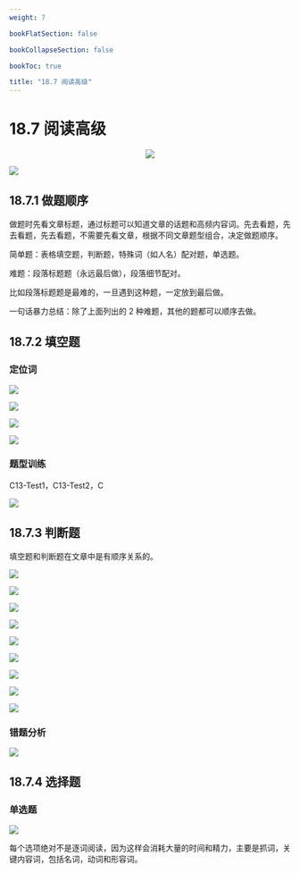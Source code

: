 ```yaml
---
weight: 7

bookFlatSection: false

bookCollapseSection: false

bookToc: true

title: "18.7 阅读高级"
---
```


# 18.7 阅读高级

<div align="center"><img src="https://cdn.xiaobinqt.cn/xiaobinqt.io/20231018/65efd5b04a1445c591d764fd9fa83d97.png" width=  /></div>

![](https://cdn.xiaobinqt.cn/xiaobinqt.io/20231010/954587c036534f528394907cb1aa52c4.png)

## 18.7.1 做题顺序

做题时先看文章标题，通过标题可以知道文章的话题和高频内容词。先去看题，先去看题，先去看题，不需要先看文章，根据不同文章题型组合，决定做题顺序。

简单题：表格填空题，判断题，特殊词（如人名）配对题，单选题。

难题：段落标题题（永远最后做），段落细节配对。

比如段落标题题是最难的，一旦遇到这种题，一定放到最后做。

一句话暴力总结：除了上面列出的 2 种难题，其他的题都可以顺序去做。

## 18.7.2 填空题

### 定位词

![](https://cdn.xiaobinqt.cn/xiaobinqt.io/20231010/6e7385b36d8c4c9c98cad76a7c7c89d2.png)

![](https://cdn.xiaobinqt.cn/xiaobinqt.io/20231010/bd980bfff3684a97bd0fead986ea8b1a.png)

![](https://cdn.xiaobinqt.cn/xiaobinqt.io/20231010/1948b04f3bed43f88c2560544de25959.png)

![](https://cdn.xiaobinqt.cn/xiaobinqt.io/20231012/6312696bb44c4cbfb0d63ce63fde8c80.png)

### 题型训练

C13-Test1，C13-Test2，C

![](https://cdn.xiaobinqt.cn/xiaobinqt.io/20231016/ff83be09667e4a3395393d78121d438c.png)

## 18.7.3 判断题

填空题和判断题在文章中是有顺序关系的。

![](https://cdn.xiaobinqt.cn/xiaobinqt.io/20231016/443f5f443b5e460d875f23bb6216709e.png)

![](https://cdn.xiaobinqt.cn/xiaobinqt.io/20231016/9bed1b88f1b940eb9654e13a4010ed17.png)

![](https://cdn.xiaobinqt.cn/xiaobinqt.io/20231016/f9badcb77a424d969cb52eb27d5c7ce5.png)

![](https://cdn.xiaobinqt.cn/xiaobinqt.io/20231016/19d4b69ad94e422597493923a34b382d.png)

![](https://cdn.xiaobinqt.cn/xiaobinqt.io/20231016/ef7d3fbc42ed43859ca5d2ee3f04f297.png)

![](https://cdn.xiaobinqt.cn/xiaobinqt.io/20231016/d6a178416933449f88bb37382a5bfba8.png)

![](https://cdn.xiaobinqt.cn/xiaobinqt.io/20231016/1701376c9dba4c97a893ca6132a37f8f.png)

![](https://cdn.xiaobinqt.cn/xiaobinqt.io/20231016/2c094cd3af08493db55c55561e5552b0.png)

![](https://cdn.xiaobinqt.cn/xiaobinqt.io/20231016/b727ae64808d418ab1e9674c68858bf7.png)

### 错题分析

![](https://cdn.xiaobinqt.cn/xiaobinqt.io/20231019/11c5a476cbdc42c1af696cfe09c217a2.png)

## 18.7.4 选择题

### 单选题

![](https://cdn.xiaobinqt.cn/xiaobinqt.io/20231019/8f9e56fb5d9a4d5393d750d458a3b4de.png)

每个选项绝对不是逐词阅读，因为这样会消耗大量的时间和精力，主要是抓词，关键内容词，包括名词，动词和形容词。








